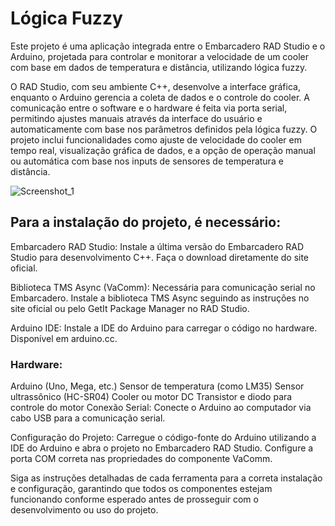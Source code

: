 # Lógica Fuzzy
Este projeto é uma aplicação integrada entre o Embarcadero RAD Studio e o Arduino, projetada para controlar e monitorar a velocidade de um cooler com base em dados de temperatura e distância, utilizando lógica fuzzy. 

O RAD Studio, com seu ambiente C++, desenvolve a interface gráfica, enquanto o Arduino gerencia a coleta de dados e o controle do cooler. A comunicação entre o software e o hardware é feita via porta serial, permitindo ajustes manuais através da interface do usuário e automaticamente com base nos parâmetros definidos pela lógica fuzzy. O projeto inclui funcionalidades como ajuste de velocidade do cooler em tempo real, visualização gráfica de dados, e a opção de operação manual ou automática com base nos inputs de sensores de temperatura e distância. 

![Screenshot_1](https://github.com/HenriqueDest/LogicaFuzzy/assets/104697173/0739aa78-f85e-464a-862d-04b289cb6c64)

## Para a instalação do projeto, é necessário:

Embarcadero RAD Studio: Instale a última versão do Embarcadero RAD Studio para desenvolvimento C++. Faça o download diretamente do site oficial.

Biblioteca TMS Async (VaComm): Necessária para comunicação serial no Embarcadero. Instale a biblioteca TMS Async seguindo as instruções no site oficial ou pelo GetIt Package Manager no RAD Studio.

Arduino IDE: Instale a IDE do Arduino para carregar o código no hardware. Disponível em arduino.cc.

### Hardware:

Arduino (Uno, Mega, etc.)
Sensor de temperatura (como LM35)
Sensor ultrassônico (HC-SR04)
Cooler ou motor DC
Transistor e diodo para controle do motor
Conexão Serial: Conecte o Arduino ao computador via cabo USB para a comunicação serial.

Configuração do Projeto: Carregue o código-fonte do Arduino utilizando a IDE do Arduino e abra o projeto no Embarcadero RAD Studio. Configure a porta COM correta nas propriedades do componente VaComm.

Siga as instruções detalhadas de cada ferramenta para a correta instalação e configuração, garantindo que todos os componentes estejam funcionando conforme esperado antes de prosseguir com o desenvolvimento ou uso do projeto.
